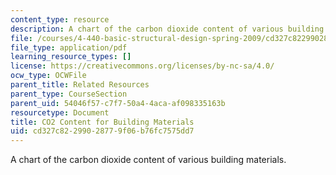 ```yaml
---
content_type: resource
description: A chart of the carbon dioxide content of various building materials.
file: /courses/4-440-basic-structural-design-spring-2009/cd327c82299028779f06b76fc7575dd7_MIT4_440s09_res_CO2.pdf
file_type: application/pdf
learning_resource_types: []
license: https://creativecommons.org/licenses/by-nc-sa/4.0/
ocw_type: OCWFile
parent_title: Related Resources
parent_type: CourseSection
parent_uid: 54046f57-c7f7-50a4-4aca-af098335163b
resourcetype: Document
title: CO2 Content for Building Materials
uid: cd327c82-2990-2877-9f06-b76fc7575dd7
---
```

A chart of the carbon dioxide content of various building materials.